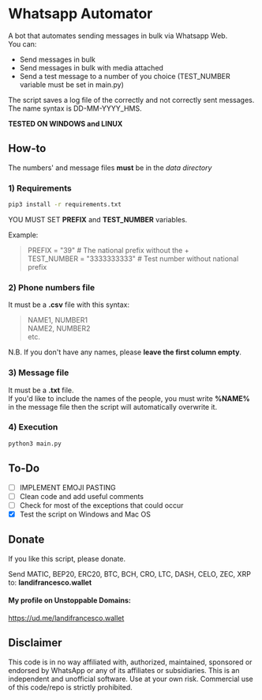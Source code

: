 # Whatsapp Automator

A bot that automates sending messages in bulk via Whatsapp Web. <br>
You can:
- Send messages in bulk
- Send messages in bulk with media attached
- Send a test message to a number of you choice (TEST_NUMBER variable must be set in main.py)

The script saves a log file of the correctly and not correctly sent messages. The name syntax is DD-MM-YYYY_HMS.

**TESTED ON WINDOWS and LINUX**

## How-to

The numbers' and message files **must** be in the _data directory_
<br>

### 1) Requirements

```bash
pip3 install -r requirements.txt
```

YOU MUST SET **PREFIX** and **TEST_NUMBER** variables.

Example:
> PREFIX = "39" # The national prefix without the + <br>
> TEST_NUMBER = "3333333333" # Test number without national prefix

### 2) Phone numbers file

It must be a **.csv** file with this syntax:

> NAME1, NUMBER1 <br>
> NAME2, NUMBER2 <br>
> etc.

N.B. If you don't have any names, please **leave the first column empty**.

### 3) Message file

It must be a **.txt** file. <br>
If you'd like to include the names of the people, you must write **%NAME%** in the message file then the script will automatically overwrite it.

### 4) Execution

```bash
python3 main.py
```

## To-Do

- [ ] IMPLEMENT EMOJI PASTING
- [ ] Clean code and add useful comments
- [ ] Check for most of the exceptions that could occur
- [X] Test the script on Windows and Mac OS

## Donate

If you like this script, please donate.

Send MATIC, BEP20, ERC20, BTC, BCH, CRO, LTC, DASH, CELO, ZEC, XRP to:
**landifrancesco.wallet**

#### My profile on Unstoppable Domains:
https://ud.me/landifrancesco.wallet

## Disclaimer

This code is in no way affiliated with, authorized, maintained, sponsored or endorsed by WhatsApp or any of its affiliates or subsidiaries. This is an independent and unofficial software. Use at your own risk. Commercial use of this code/repo is strictly prohibited.